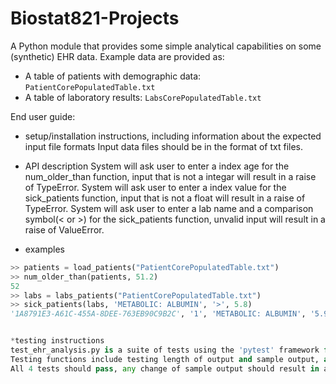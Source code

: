 # Biostat821-Projects

A Python module that provides some simple analytical capabilities on some (synthetic) EHR data.
Example data are provided as:
* A table of patients with demographic data: `PatientCorePopulatedTable.txt`
* A table of laboratory results: `LabsCorePopulatedTable.txt`

End user guide:
* setup/installation instructions, including information about the expected input file formats
Input data files should be in the format of txt files. 

* API description
System will ask user to enter a index age for the num_older_than function, input that is not a integar will result in a raise of TypeError. 
System will ask user to enter a index value for the sick_patients function, input that is not a float will result in a raise of TypeError. 
System will ask user to enter a lab name and a comparison symbol(< or >) for the sick_patients function, unvalid input will result in a raise of ValueError. 


* examples
```python
>> patients = load_patients("PatientCorePopulatedTable.txt")
>> num_older_than(patients, 51.2)
52
>> labs = labs_patients("PatientCorePopulatedTable.txt")
>> sick_patients(labs, 'METABOLIC: ALBUMIN', '>', 5.8)
'1A8791E3-A61C-455A-8DEE-763EB90C9B2C', '1', 'METABOLIC: ALBUMIN', '5.9', 'pg', '1992-06-30 03:50:11.777'


*testing instructions
test_ehr_analysis.py is a suite of tests using the 'pytest' framework for all four functions in ehr_analysis.py.
Testing functions include testing length of output and sample output, and values of output and sample output.
All 4 tests should pass, any change of sample output should result in a failed test. 
